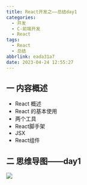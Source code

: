 ```yaml
---
title: React开发之——总结day1
categories:
  - 开发
  - C-前端开发
  - React
tags:
  - React
  - 总结
abbrlink: eada31a7
date: 2023-04-24 12:55:27
---
```

## 一 内容概述

* React 概述
* React 的基本使用
* 两个工具
* React脚手架
* JSX
* React组件

<!--more-->

## 二 思维导图——day1
![][1]


[1]:https://cdn.staticaly.com/gh/PGzxc/CDN/master/blog-react/react-summary-day1.png

